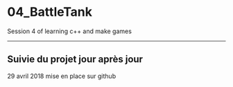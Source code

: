 # 04_BattleTank
Session 4 of learning c++ and make games 

---------------------------------------------------
## Suivie du projet jour après jour

29 avril 2018 mise en place sur github
